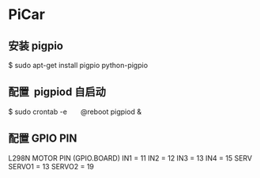 # PiCar 
## 安装  pigpio 
$ sudo apt-get install pigpio python-pigpio
## 配置  pigpiod 自启动 
$ sudo crontab -e
        @reboot pigpiod &
## 配置 GPIO PIN 
L298N MOTOR PIN (GPIO.BOARD) 
IN1 = 11
IN2 = 12
IN3 = 13
IN4 = 15
SERV
SERVO1 = 13
SERVO2 = 19
